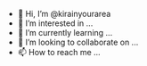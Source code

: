- 👋 Hi, I’m @kirainyourarea
- 👀 I’m interested in ...
- 🌱 I’m currently learning ...
- 💞️ I’m looking to collaborate on ...
- 📫 How to reach me ...

<!---
kirainyourarea/kirainyourarea is a ✨ special ✨ repository because its `README.md` (this file) appears on your GitHub profile.
You can click the Preview link to take a look at your changes.
--->
